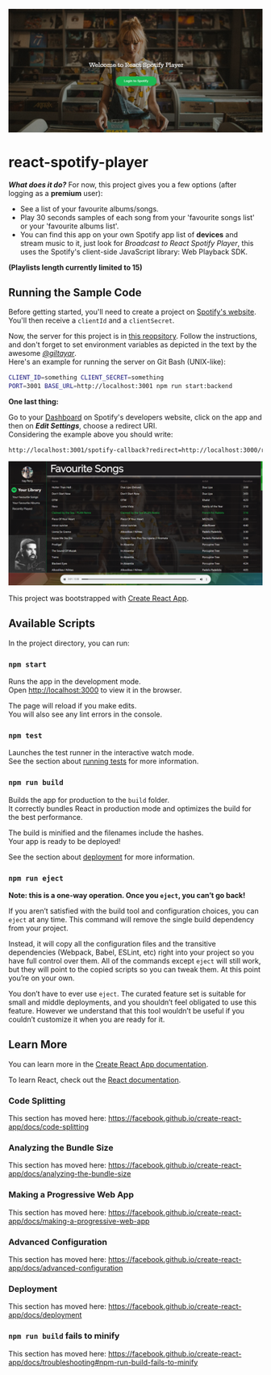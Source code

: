 ![screenshot1](src/images/example.png)

# react-spotify-player

**_What does it do?_** For now, this project gives you a few options (after logging as a **premium** user):

- See a list of your favourite albums/songs.
- Play 30 seconds samples of each song from your 'favourite songs list' or your 'favourite albums list'.
- You can find this app on your own Spotify app list of **devices** and stream music to it, just look for _Broadcast to React Spotify Player_, this uses the Spotify's client-side JavaScript library: Web Playback SDK.

**(Playlists length currently limited to 15)**

## Running the Sample Code

Before getting started, you'll need to create a project on [Spotify's website](https://developer.spotify.com/dashboard/login).
You'll then receive a `clientId` and a `clientSecret`.

Now, the server for this project is in [this reopsitory](https://github.com/giltayar/alt-spotify).
Follow the instructions, and don't forget to set environment variables as depicted in the text by the awesome [_@giltayar_](https://github.com/giltayar).\
Here's an example for running the server on Git Bash (UNIX-like):

```sh
CLIENT_ID=something CLIENT_SECRET=something
PORT=3001 BASE_URL=http://localhost:3001 npm run start:backend
```

**One last thing:**

Go to your [Dashboard](https://developer.spotify.com/dashboard/applications) on Spotify's developers website, click on the app and then on **_Edit Settings_**, choose a redirect URI.\
Considering the example above you should write:

```sh
http://localhost:3001/spotify-callback?redirect=http://localhost:3000/receive-token
```

![screenshot2](src/images/screenshot-spotify07.png)

This project was bootstrapped with [Create React App](https://github.com/facebook/create-react-app).

## Available Scripts

In the project directory, you can run:

### `npm start`

Runs the app in the development mode.<br>
Open [http://localhost:3000](http://localhost:3000) to view it in the browser.

The page will reload if you make edits.<br>
You will also see any lint errors in the console.

### `npm test`

Launches the test runner in the interactive watch mode.<br>
See the section about [running tests](https://facebook.github.io/create-react-app/docs/running-tests) for more information.

### `npm run build`

Builds the app for production to the `build` folder.<br>
It correctly bundles React in production mode and optimizes the build for the best performance.

The build is minified and the filenames include the hashes.<br>
Your app is ready to be deployed!

See the section about [deployment](https://facebook.github.io/create-react-app/docs/deployment) for more information.

### `npm run eject`

**Note: this is a one-way operation. Once you `eject`, you can’t go back!**

If you aren’t satisfied with the build tool and configuration choices, you can `eject` at any time. This command will remove the single build dependency from your project.

Instead, it will copy all the configuration files and the transitive dependencies (Webpack, Babel, ESLint, etc) right into your project so you have full control over them. All of the commands except `eject` will still work, but they will point to the copied scripts so you can tweak them. At this point you’re on your own.

You don’t have to ever use `eject`. The curated feature set is suitable for small and middle deployments, and you shouldn’t feel obligated to use this feature. However we understand that this tool wouldn’t be useful if you couldn’t customize it when you are ready for it.

## Learn More

You can learn more in the [Create React App documentation](https://facebook.github.io/create-react-app/docs/getting-started).

To learn React, check out the [React documentation](https://reactjs.org/).

### Code Splitting

This section has moved here: https://facebook.github.io/create-react-app/docs/code-splitting

### Analyzing the Bundle Size

This section has moved here: https://facebook.github.io/create-react-app/docs/analyzing-the-bundle-size

### Making a Progressive Web App

This section has moved here: https://facebook.github.io/create-react-app/docs/making-a-progressive-web-app

### Advanced Configuration

This section has moved here: https://facebook.github.io/create-react-app/docs/advanced-configuration

### Deployment

This section has moved here: https://facebook.github.io/create-react-app/docs/deployment

### `npm run build` fails to minify

This section has moved here: https://facebook.github.io/create-react-app/docs/troubleshooting#npm-run-build-fails-to-minify
